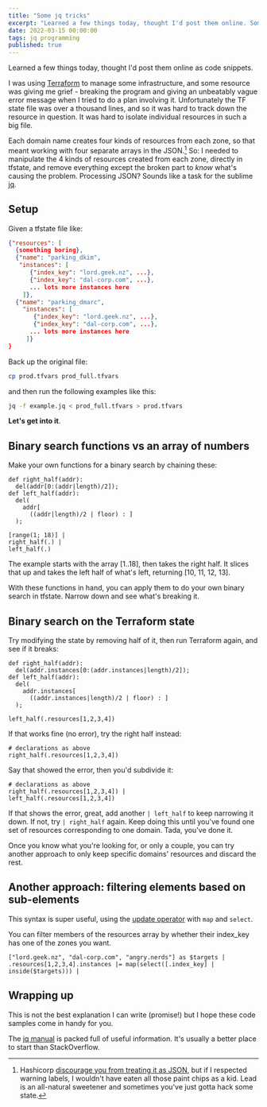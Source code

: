 ```yaml
---
title: "Some jq tricks"
excerpt: "Learned a few things today, thought I'd post them online. Some binary search is involved."
date: 2022-03-15 00:00:00
tags: jq programming
published: true
---
```


Learned a few things today, thought I'd post them online as code snippets.

I was using [Terraform](https://www.terraform.io/) to manage some infrastructure, and some resource was giving me grief - breaking the program and giving an unbeatably vague error message when I tried to do a plan involving it. Unfortunately the TF state file was over a thousand lines, and so it was hard to track down the resource in question. It was hard to isolate individual resources in such a big file.

Each domain name creates four kinds of resources from each zone, so that meant working with four separate arrays in the JSON.[^1] So: I needed to manipulate the 4 kinds of resources created from each zone, directly in tfstate, and remove everything except the broken part to _know_ what's causing the problem. Processing JSON? Sounds like a task for the sublime [jq](https://stedolan.github.io/jq/).

## Setup

Given a tfstate file like:

```json
{"resources": [
  {something boring},
  {"name": "parking_dkim",
   "instances": [
      {"index_key": "lord.geek.nz", ...},
      {"index_key": "dal-corp.com", ...},
      ... lots more instances here
    ]},
  {"name": "parking_dmarc",
    "instances": [
       {"index_key": "lord.geek.nz", ...},
       {"index_key": "dal-corp.com", ...},
      ... lots more instances here
     ]}
}
```

Back up the original file:
```sh
cp prod.tfvars prod_full.tfvars
```
and then run the following examples like this:
```sh
jq -f example.jq < prod_full.tfvars > prod.tfvars
```

**Let's get into it**.

## Binary search functions vs an array of numbers

Make your own functions for a binary search by chaining these:

```
def right_half(addr):
  del(addr[0:(addr|length)/2]);
def left_half(addr):
  del(
    addr[
      ((addr|length)/2 | floor) : ]
  );

[range(1; 18)] |
right_half(.) |
left_half(.)
```
The example starts with the array [1..18], then takes the right half. It slices that up and takes the left half of what's left, returning [10, 11, 12, 13].

With these functions in hand, you can apply them to do your own binary search in tfstate. Narrow down and see what's breaking it.

## Binary search on the Terraform state

Try modifying the state by removing half of it, then run Terraform again, and see if it breaks:

```
def right_half(addr):
  del(addr.instances[0:(addr.instances|length)/2]);
def left_half(addr):
  del(
    addr.instances[
      ((addr.instances|length)/2 | floor) : ]
  );

left_half(.resources[1,2,3,4])
```

If that works fine (no error), try the right half instead:
```
# declarations as above
right_half(.resources[1,2,3,4])
```

Say that showed the error, then you'd subdivide it:
```
# declarations as above
right_half(.resources[1,2,3,4]) |
left_half(.resources[1,2,3,4])
```

If that shows the error, great, add another `| left_half` to keep narrowing it down. If not, try `| right_half` again. Keep doing this until you've found one set of resources corresponding to one domain. Tada, you've done it.

Once you know what you're looking for, or only a couple, you can try another approach to only keep specific domains' resources and discard the rest.

## Another approach: filtering elements based on sub-elements

This syntax is super useful, using the [update operator](https://stedolan.github.io/jq/manual/) with `map` and `select`.

You can filter members of the resources array by whether their index\_key has one of the zones you want.

```
["lord.geek.nz", "dal-corp.com", "angry.nerds"] as $targets |
.resources[1,2,3,4].instances |= map(select([.index_key] | inside($targets))) |
```

## Wrapping up

This is not the best explanation I can write (promise!) but I hope these code samples come in handy for you.

The [jq manual](https://stedolan.github.io/jq/manual/) is packed full of useful information. It's usually a better place to start than StackOverflow.

[^1]: Hashicorp [discourage you from treating it as JSON](https://www.terraform.io/language/state), but if I respected warning labels, I wouldn't have eaten all those paint chips as a kid. Lead is an all-natural sweetener and sometimes you've just gotta hack some state.

